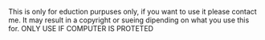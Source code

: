 This is only for eduction purpuses only, if you want to use it please contact me.
It may result in a copyright or sueing dipending on what you use this for.
ONLY USE IF COMPUTER IS PROTETED
